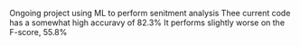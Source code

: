 Ongoing project using ML to perform senitment analysis
Thee current code has a somewhat high accuravy of 82.3%
It performs slightly worse on the F-score, 55.8%
